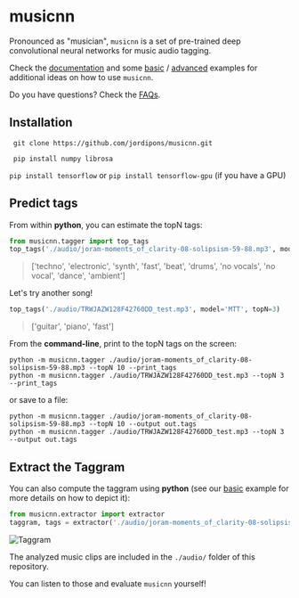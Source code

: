# musicnn
Pronounced as "musician", `musicnn` is a set of pre-trained deep convolutional neural networks for music audio tagging.

Check the [documentation](https://github.com/jordipons/musicnn/blob/master/DOCUMENTATION.md) and some [basic](https://github.com/jordipons/musicnn/blob/master/basic%20example.ipynb) / [advanced](https://github.com/jordipons/musicnn/blob/master/advanced%20example.ipynb) examples for additional ideas on how to use `musicnn`.

Do you have questions? Check the [FAQs](https://github.com/jordipons/musicnn/blob/master/FAQs.md).

## Installation
``` git clone https://github.com/jordipons/musicnn.git```

``` pip install numpy librosa```

```pip install tensorflow``` or ```pip install tensorflow-gpu``` (if you have a GPU)

## Predict tags

From within **python**, you can estimate the topN tags:
~~~~python
from musicnn.tagger import top_tags
top_tags('./audio/joram-moments_of_clarity-08-solipsism-59-88.mp3', model='MTT', topN=10)
~~~~
>['techno', 'electronic', 'synth', 'fast', 'beat', 'drums', 'no vocals', 'no vocal', 'dance', 'ambient']

Let's try another song!

~~~~python
top_tags('./audio/TRWJAZW128F42760DD_test.mp3', model='MTT', topN=3)
~~~~
>['guitar', 'piano', 'fast']

From the **command-line**, print to the topN tags on the screen:

~~~~
python -m musicnn.tagger ./audio/joram-moments_of_clarity-08-solipsism-59-88.mp3 --topN 10 --print_tags
python -m musicnn.tagger ./audio/TRWJAZW128F42760DD_test.mp3 --topN 3 --print_tags
~~~~~

or save to a file:

~~~~
python -m musicnn.tagger ./audio/joram-moments_of_clarity-08-solipsism-59-88.mp3 --topN 10 --output out.tags
python -m musicnn.tagger ./audio/TRWJAZW128F42760DD_test.mp3 --topN 3 --output out.tags
~~~~

## Extract the Taggram

You can also compute the taggram using **python** (see our [basic](https://github.com/jordipons/musicnn/blob/master/basic%20example.ipynb) example for more details on how to depict it):

~~~~python
from musicnn.extractor import extractor
taggram, tags = extractor('./audio/joram-moments_of_clarity-08-solipsism-59-88.mp3', model='MTT')
~~~~
![Taggram](./images/taggram.png "Taggram")

The analyzed music clips are included in the `./audio/` folder of this repository. 

You can listen to those and evaluate `musicnn` yourself!
